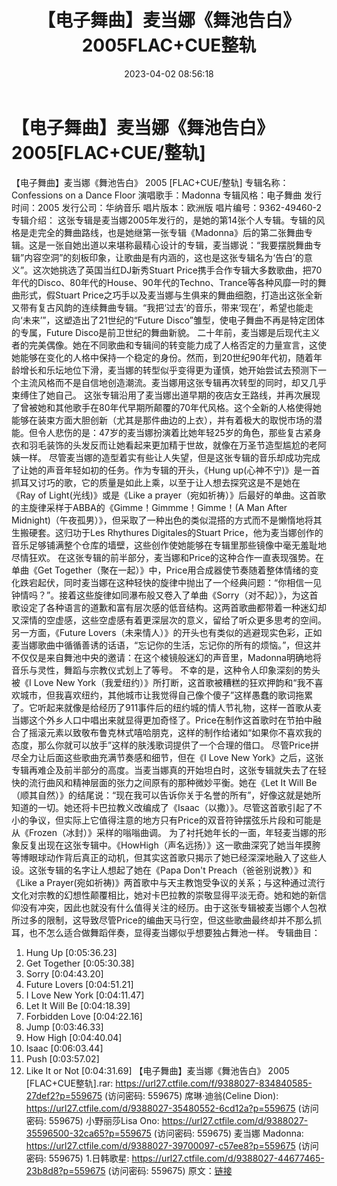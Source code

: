 ﻿---
title: 【电子舞曲】麦当娜《舞池告白》2005FLAC+CUE整轨
date: 2023-04-02 08:56:18
categories: 外语音乐
tags: 外语音乐
---
# 【电子舞曲】麦当娜《舞池告白》2005[FLAC+CUE/整轨]

【电子舞曲】麦当娜《舞池告白》 2005 [FLAC+CUE/整轨]
专辑名称：Confessions on a Dance Floor
演唱歌手：Madonna
专辑风格：电子舞曲
发行时间：2005
发行公司：华纳音乐
唱片版本：欧洲版
唱片编号：9362-49460-2
专辑介绍：
这张专辑是麦当娜2005年发行的，是她的第14张个人专辑。专辑的风格是走完全的舞曲路线，也是她继第一张专辑《Madonna》后的第二张舞曲专辑。这是一张自她出道以来堪称最精心设计的专辑，麦当娜说：“我要摆脱舞曲专辑”内容空洞”的刻板印象，让歌曲是有内涵的，这也是这张专辑名为‘告白’的意义”。这次她挑选了英国当红DJ新秀Stuart
Price携手合作专辑大多数歌曲，把70年代的Disco、80年代的House、90年代的Techno、Trance等各种风靡一时的舞曲形式，假Stuart
Price之巧手以及麦当娜与生俱来的舞曲细胞，打造出这张全新又带有复古风韵的连续舞曲专辑。“我把‘过去’的音乐，带来‘现在’，希望也能走向‘未来’”，这塑造出了21世纪的“Future
Disco”雏型，使电子舞曲不再是特定团体的专属，Future Disco是前卫世纪的舞曲新貌。
二十年前，麦当娜是后现代主义者的完美偶像。她在不同歌曲和专辑间的转变能力成了人格否定的力量宣言，这使她能够在变化的人格中保持一个稳定的身份。然而，到20世纪90年代初，随着年龄增长和乐坛地位下滑，麦当娜的转型似乎变得更为谨慎，她开始尝试去预测下一个主流风格而不是自信地创造潮流。麦当娜用这张专辑再次转型的同时，却又几乎束缚住了她自己。
这张专辑沿用了麦当娜出道早期的夜店女王路线，并再次展现了曾被她和其他歌手在80年代早期所颠覆的70年代风格。这个全新的人格使得她能够在装束方面大胆创新（尤其是那件曲边的上衣），并有着极大的取悦市场的潜能。但令人悲伤的是：47岁的麦当娜扮演着比她年轻25岁的角色，那些复古紧身衣和羽毛装饰的头发反而让她看起来更加精于世故，就像在万圣节造型尴尬的老阿姨一样。
尽管麦当娜的造型着实有些让人失望，但是这张专辑的音乐却成功完成了让她的声音年轻如初的任务。作为专辑的开头，《Hung up(心神不宁)》是一首抓耳又讨巧的歌，它的质量是如此上乘，以至于让人想去探究这是不是她在《Ray of
Light(光线)》或是《Like a prayer（宛如祈祷）》后最好的单曲。这首歌的主旋律采样于ABBA的《Gimme！Gimmme！Gimme！(A
Man After Midnight)（午夜孤男）》，但采取了一种出色的类似混搭的方式而不是懒惰地将其生搬硬套。这归功于Les
Rhythures Digitales的Stuart
Price，他为麦当娜创作的音乐足够铺满整个仓库的墙壁，这些创作使她能够在专辑里那些镜像中毫无羞耻地尽情狂欢。
在这张专辑的前半部分，麦当娜和Price的这种合作一直表现强势。在单曲《Get Together（聚在一起）》中，Price用合成器使节奏随着整体情绪的变化跌宕起伏，同时麦当娜在这种轻快的旋律中抛出了一个经典问题：“你相信一见钟情吗？”。接着这些旋律如同瀑布般又卷入了单曲《Sorry（对不起）》，为这首歌设定了各种语言的道歉和富有层次感的低音结构。这两首歌曲都带着一种迷幻却又深情的空虚感，这些空虚感有着更深层次的意义，留给了听众更多思考的空间。另一方面，《Future
Lovers（未来情人）》的开头也有类似的逃避现实色彩，正如麦当娜歌曲中循循善诱的话语，“忘记你的生活，忘记你的所有的烦恼。”，但这并不仅仅是来自舞池中央的邀请：在这个棱镜般迷幻的声音里，Madonna明确地将音乐与灵性，舞蹈与宗教仪式划上了等号。
不幸的是，这种令人印象深刻的势头被《I Love New
York（我爱纽约）》所打断，这首歌被糟糕的狂欢押韵和“我不喜欢城市，但我喜欢纽约，其他城市让我觉得自己像个傻子”这样愚蠢的歌词拖累了。它听起来就像是给经历了911事件后的纽约城的情人节礼物，这样一首歌从麦当娜这个外乡人口中唱出来就显得更加奇怪了。Price在制作这首歌时在节拍中融合了摇滚元素以致敬布鲁克林式嘻哈朋克，这样的制作给诸如“如果你不喜欢我的态度，那么你就可以放手”这样的肤浅歌词提供了一个合理的借口。
尽管Price拼尽全力让后面这些歌曲充满节奏感和细节，但在《I Love New
York》之后，这张专辑再难企及前半部分的高度。当麦当娜真的开始坦白时，这张专辑就失去了在轻快的流行曲风和精神层面的张力之间原有的那种微妙平衡。她在《Let
It Will
Be（顺其自然）》的结尾说：“现在我可以告诉你关于名誉的所有”，好像这就是她所知道的一切。她还将卡巴拉教义改编成了《Isaac（以撒）》。尽管这首歌引起了不小的争议，但实际上它值得注意的地方只有Price的双音符钟摆弦乐片段和可能是从《Frozen（冰封）》采样的嗡嗡曲调。
为了衬托她年长的一面，年轻麦当娜的形象反复出现在这张专辑中。《HowHigh（声名远扬）》这一歌曲深究了她当年摸胯等博眼球动作背后真正的动机，但其实这首歌只揭示了她已经深深地融入了这些人设。这张专辑的名字让人想起了她在《Papa
Don't Preach（爸爸别说教）》和《Like a
Prayer(宛如祈祷)》两首歌中与天主教饱受争议的关系；与这种通过流行文化对宗教的幻想性颠覆相比，她对卡巴拉教的崇敬显得平淡无奇。她和她的新信仰没有冲突，因此也就没有什么值得关注的经历。由于这张专辑被麦当娜个人包袱所过多的限制，这导致尽管Price的编曲天马行空，但这些歌曲最终却并不那么抓耳，也不怎么适合做舞蹈伴奏，显得麦当娜似乎想要独占舞池一样。
专辑曲目：
01. Hung Up [0:05:36.23]
02. Get Together [0:05:30.38]
03. Sorry [0:04:43.20]
04. Future Lovers [0:04:51.21]
05. I Love New York [0:04:11.47]
06. Let It Will Be [0:04:18.39]
07. Forbidden Love [0:04:22.16]
08. Jump [0:03:46.33]
09. How High [0:04:40.04]
10. Isaac [0:06:03.44]
11. Push [0:03:57.02]
12. Like It or Not [0:04:31.69]
【电子舞曲】麦当娜《舞池告白》 2005 [FLAC+CUE整轨].rar: https://url27.ctfile.com/f/9388027-834840585-27def2?p=559675
(访问密码: 559675)
席琳·迪翁(Celine Dion): https://url27.ctfile.com/d/9388027-35480552-6cd12a?p=559675
(访问密码: 559675)
小野丽莎Lisa Ono: https://url27.ctfile.com/d/9388027-35596500-32ca65?p=559675
(访问密码: 559675)
麦当娜 Madonna: https://url27.ctfile.com/d/9388027-39700097-c57ee8?p=559675
(访问密码: 559675)
1.日韩歌星: https://url27.ctfile.com/d/9388027-44677465-23b8d8?p=559675
(访问密码: 559675)
原文：[链接](https://blog.sina.com.cn/s/blog_1647c7e7601031199.html)